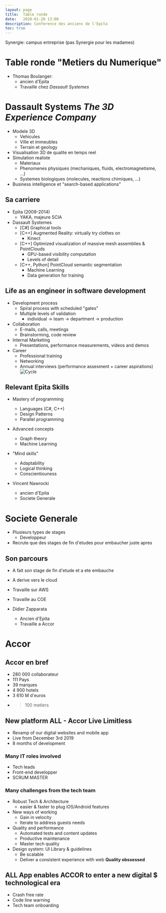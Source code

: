 ```yaml
---
layout: page
title:  Table ronde
date:   2020-01-20 13:00
description: Conference des anciens de l'Epita
toc: true
---
```

Synergie: campus entreprise (pas Synergie pour les madames)

# Table ronde "Metiers du Numerique"
* Thomas Boulanger:
    * ancien d'Epita
    * Travaille chez *Dassault Systemes*

# Dassault Systems *The 3D Experience Company*
* Modele 3D
    * Vehicules
    * Ville et immeubles
    * Terrain et geology
* Visualisation 3D de qualite en temps reel
* Simulation realiste
    * Materiaux
    * Phenomenes physiques (mechaniques, fluids, electromagnetisme, ...)
    * Systemes biologiques (molecules, reactions chimiques, ...)
* Business intelligence et "search-based applications"

## Sa carriere
* Epita (2009-2014)
    * YAKA, majeure SCIA
* Dassault Systemes
    * [C#] Graphical tools
    * [C++] Augmented Reality: virtually try clothes on
        * Kinect
    * [C++] Optimized visualization of massive mesh assemblies & PointClouds
        * GPU-based visibility computation
        * Levels of detail
    * [C++, Python] PointCloud semantic segmentation
        * Machine Learning
        * Data generation for training
## Life as an engineer in software development
* Development process
    * Spiral process with scheduled "gates"
    * Multiple levels of validation
        * individual -> team -> department -> production
* Collaboration
    * E-mails, calls, meetings
    * Brainstorming, code review
* Internal Marketing
    * Presentations, performance measurements, videos and demos
* Career
    * Professional training
    * Networking
    * Annual interviews (performance assesment + career aspirations)
![Cycle](/entreprise/assets/images/cycle.jpg)

## Relevant Epita Skills
* Mastery of programming
    * Languages (C#, C++)
    * Design Patterns
    * Parallel programming
* Advanced concepts
    * Graph theory
    * Machine Learning
* "Mind skills"
    * Adaptability
    * Logical thinking
    * Conscientiouness

* Vincent Nawrocki
    * ancien d'Epita
    * Societe Generale

# Societe Generale
* Plusieurs types de stages
    * Developpeur
* Recrute que des stages de fin d'etudes pour embaucher juste apres

## Son parcours
* A fait son stage de fin d'etude et a ete embauche
* A derive vers le cloud
* Travaille sur AWS
* Travaille au COE

* Didier Zapparata
    * Ancien d'Epita
    * Travaille a Accor

# Accor
## Accor en bref
* 280 000 collaborateur
* 111 Pays
* 39 marques
* 4 900 hotels
* 3 610 M d'euros
* >100 metiers

## New platform ALL - Accor Live Limitless
* Revamp of our digital websites and mobile app
* Live from December 3rd 2019
* 8 months of development

### Many IT roles involved
* Tech leads
* Front-end developper
* SCRUM MASTER

### Many challenges from the tech team
* Robust Tech & Architecture
    * easier & faster to plug iOS/Android features
* New ways of working
    * Gain in velocity
    * Iterate to address guests needs
* Quality and performance
    * Automated tests and content updates
    * Productive maintenance
    * Master tech quality
* Design system: UI Library & guidelines
    * Be scalable
    * Deliver a consistent experience with web
**Quality obssessed**

## ALL App enables ACCOR to enter a new digital $ technological era
* Crash free rate
* Code line warning
* Tech team onboarding
